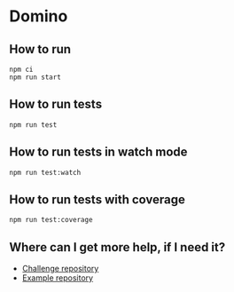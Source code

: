 # Domino

## How to run

```
npm ci
npm run start
```

## How to run tests

```
npm run test
```

## How to run tests in watch mode

```
npm run test:watch
```

## How to run tests with coverage

```
npm run test:coverage
```

## Where can I get more help, if I need it?

- [Challenge repository](https://github.com/cubos/desafio-domino)
- [Example repository](https://github.com/cubos/desafio-domino-exemplo)
